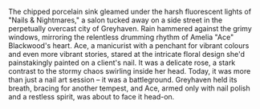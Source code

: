 The chipped porcelain sink gleamed under the harsh fluorescent lights of "Nails & Nightmares," a salon tucked away on a side street in the perpetually overcast city of Greyhaven.  Rain hammered against the grimy windows, mirroring the relentless drumming rhythm of Amelia "Ace" Blackwood's heart.  Ace, a manicurist with a penchant for vibrant colours and even more vibrant stories, stared at the intricate floral design she'd painstakingly painted on a client's nail.  It was a delicate rose, a stark contrast to the stormy chaos swirling inside her head. Today, it was more than just a nail art session – it was a battleground.  Greyhaven held its breath, bracing for another tempest, and Ace, armed only with nail polish and a restless spirit, was about to face it head-on.
